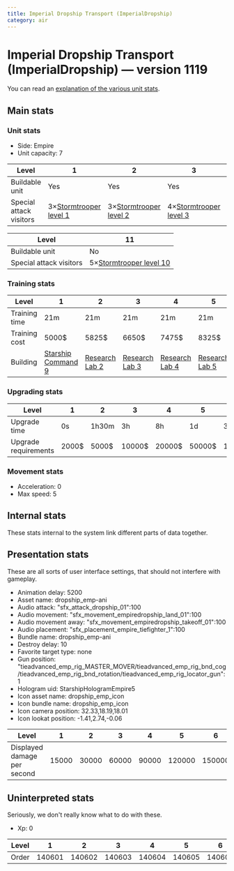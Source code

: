 ```yaml
---
title: Imperial Dropship Transport (ImperialDropship)
category: air
---
```


# Imperial Dropship Transport (ImperialDropship) — version 1119

You can read an [explanation  of the various unit stats](unitexplained.md).

## Main stats

### Unit stats

  * Side: Empire
  * Unit capacity: 7

|Level                  |1                                           |2                                           |3                                           |4                                           |5                                           |6                                           |7                                           |8                                           |9                                           |10                                           |
|-----------------------|--------------------------------------------|--------------------------------------------|--------------------------------------------|--------------------------------------------|--------------------------------------------|--------------------------------------------|--------------------------------------------|--------------------------------------------|--------------------------------------------|---------------------------------------------|
|Buildable unit         |Yes                                         |Yes                                         |Yes                                         |Yes                                         |Yes                                         |Yes                                         |Yes                                         |Yes                                         |Yes                                         |Yes                                          |
|Special attack visitors|3×[Stormtrooper level 1](StormDropship.html)|3×[Stormtrooper level 2](StormDropship.html)|4×[Stormtrooper level 3](StormDropship.html)|4×[Stormtrooper level 4](StormDropship.html)|5×[Stormtrooper level 5](StormDropship.html)|5×[Stormtrooper level 6](StormDropship.html)|5×[Stormtrooper level 7](StormDropship.html)|5×[Stormtrooper level 8](StormDropship.html)|5×[Stormtrooper level 9](StormDropship.html)|5×[Stormtrooper level 10](StormDropship.html)|


|Level                  |11                                           |
|-----------------------|---------------------------------------------|
|Buildable unit         |No                                           |
|Special attack visitors|5×[Stormtrooper level 10](StormDropship.html)|


### Training stats

|Level        |1                                            |2                                      |3                                      |4                                      |5                                      |6                                      |7                                      |8                                      |9                                      |10-11                                   |
|-------------|---------------------------------------------|---------------------------------------|---------------------------------------|---------------------------------------|---------------------------------------|---------------------------------------|---------------------------------------|---------------------------------------|---------------------------------------|----------------------------------------|
|Training time|21m                                          |21m                                    |21m                                    |21m                                    |21m                                    |28m                                    |28m                                    |35m                                    |35m                                    |42m                                     |
|Training cost|5000$                                        |5825$                                  |6650$                                  |7475$                                  |8325$                                  |9150$                                  |9975$                                  |10800$                                 |11650$                                 |12475$                                  |
|Building     |[Starship Command 9](empireFleetCommand.html)|[Research Lab 2](empireOffenseLab.html)|[Research Lab 3](empireOffenseLab.html)|[Research Lab 4](empireOffenseLab.html)|[Research Lab 5](empireOffenseLab.html)|[Research Lab 6](empireOffenseLab.html)|[Research Lab 7](empireOffenseLab.html)|[Research Lab 8](empireOffenseLab.html)|[Research Lab 9](empireOffenseLab.html)|[Research Lab 10](empireOffenseLab.html)|


### Upgrading stats

|Level               |1    |2    |3     |4     |5     |6      |7      |8      |9       |10-11   |
|--------------------|-----|-----|------|------|------|-------|-------|-------|--------|--------|
|Upgrade time        |0s   |1h30m|3h    |8h    |1d    |3d     |5d     |1w     |1w3d    |2w      |
|Upgrade requirements|2000$|5000$|10000$|20000$|50000$|135000$|225000$|450000$|1500000$|2500000$|


### Movement stats

  * Acceleration: 0
  * Max speed: 5

## Internal stats

These stats internal to the system link different parts of data together.


## Presentation stats

These are all sorts of user interface settings, that should not interfere with gameplay.

  * Animation delay: 5200
  * Asset name: dropship_emp-ani
  * Audio attack: "sfx_attack_dropship_01":100
  * Audio movement: "sfx_movement_empiredropship_land_01":100
  * Audio movement away: "sfx_movement_empiredropship_takeoff_01":100
  * Audio placement: "sfx_placement_empire_tiefighter_1":100
  * Bundle name: dropship_emp-ani
  * Destroy delay: 10
  * Favorite target type: none
  * Gun position: "tieadvanced_emp_rig_MASTER_MOVER/tieadvanced_emp_rig_bnd_cog/tieadvanced_emp_rig_bnd_rotation/tieadvanced_emp_rig_locator_gun":1
  * Hologram uid: StarshipHologramEmpire5
  * Icon asset name: dropship_emp_icon
  * Icon bundle name: dropship_emp_icon
  * Icon camera position: 32.33,18.19,18.01
  * Icon lookat position: -1.41,2.74,-0.06

|Level                      |1    |2    |3    |4    |5     |6     |7     |8     |9     |10-11 |
|---------------------------|-----|-----|-----|-----|------|------|------|------|------|------|
|Displayed damage per second|15000|30000|60000|90000|120000|150000|180000|210000|240000|270000|


## Uninterpreted stats

Seriously, we don't really know what to do with these.

  * Xp: 0

|Level|1     |2     |3     |4     |5     |6     |7     |8     |9     |10-11 |
|-----|------|------|------|------|------|------|------|------|------|------|
|Order|140601|140602|140603|140604|140605|140606|140607|140608|140609|140610|


